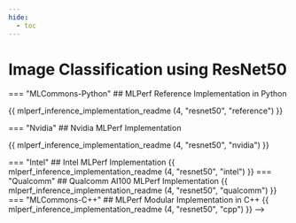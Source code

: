 ```yaml
---
hide:
  - toc
---
```



# Image Classification using ResNet50 


=== "MLCommons-Python"
    ## MLPerf Reference Implementation in Python
    
{{ mlperf_inference_implementation_readme (4, "resnet50", "reference") }}

=== "Nvidia"
    ## Nvidia MLPerf Implementation
    
{{ mlperf_inference_implementation_readme (4, "resnet50", "nvidia") }}

<!-->

=== "Intel"
    ## Intel MLPerf Implementation
    
{{ mlperf_inference_implementation_readme (4, "resnet50", "intel") }}

=== "Qualcomm"
    ## Qualcomm AI100 MLPerf Implementation
    
{{ mlperf_inference_implementation_readme (4, "resnet50", "qualcomm") }}

=== "MLCommons-C++"
    ## MLPerf Modular Implementation in C++
    
{{ mlperf_inference_implementation_readme (4, "resnet50", "cpp") }}

-->
